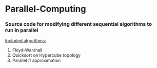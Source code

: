 # Parallel-Computing

### Source code for modifying different sequential algorithms to run in parallel

<ins>Included algorithms:</ins>

1.  Floyd-Warshall
2.  Quicksort on Hypercube topology
3.  Parallel $\pi$ approximation
